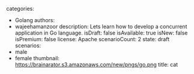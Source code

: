 categories:
  - Golang
authors:
  - wajeehamanzoor
description: Lets learn how to develop a concurrent application in Go language.
isDraft: false
isAvailable: true
isNew: false
isPremium: false
license: Apache
scenarioCount: 2
state: draft
scenarios:
  - male
  - female
thumbnail: https://brainarator.s3.amazonaws.com/new/pngs/go.png
title: cat
